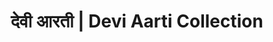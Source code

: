 ---
layout: category
title: देवी आरती | Devi Aarti Collection
category: devi
meta_description: देवी आरती संग्रह - Complete collection of Goddess Devi Aartis in Marathi with lyrics, audio and video
keywords: देवी आरती, devi aarti, goddess aarti marathi, मराठी देवी आरती
permalink: /category/devi/
---
